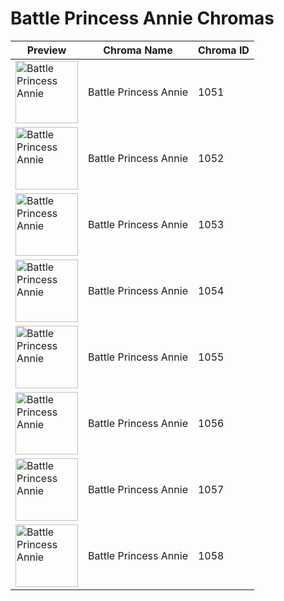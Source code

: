 # Battle Princess Annie Chromas

| Preview | Chroma Name | Chroma ID |
|---|---|---|
| <img src='https://raw.communitydragon.org/latest/plugins/rcp-be-lol-game-data/global/default/v1/champion-chroma-images/1/1051.png' alt='Battle Princess Annie' width='100'> | Battle Princess Annie | 1051 |
| <img src='https://raw.communitydragon.org/latest/plugins/rcp-be-lol-game-data/global/default/v1/champion-chroma-images/1/1052.png' alt='Battle Princess Annie' width='100'> | Battle Princess Annie | 1052 |
| <img src='https://raw.communitydragon.org/latest/plugins/rcp-be-lol-game-data/global/default/v1/champion-chroma-images/1/1053.png' alt='Battle Princess Annie' width='100'> | Battle Princess Annie | 1053 |
| <img src='https://raw.communitydragon.org/latest/plugins/rcp-be-lol-game-data/global/default/v1/champion-chroma-images/1/1054.png' alt='Battle Princess Annie' width='100'> | Battle Princess Annie | 1054 |
| <img src='https://raw.communitydragon.org/latest/plugins/rcp-be-lol-game-data/global/default/v1/champion-chroma-images/1/1055.png' alt='Battle Princess Annie' width='100'> | Battle Princess Annie | 1055 |
| <img src='https://raw.communitydragon.org/latest/plugins/rcp-be-lol-game-data/global/default/v1/champion-chroma-images/1/1056.png' alt='Battle Princess Annie' width='100'> | Battle Princess Annie | 1056 |
| <img src='https://raw.communitydragon.org/latest/plugins/rcp-be-lol-game-data/global/default/v1/champion-chroma-images/1/1057.png' alt='Battle Princess Annie' width='100'> | Battle Princess Annie | 1057 |
| <img src='https://raw.communitydragon.org/latest/plugins/rcp-be-lol-game-data/global/default/v1/champion-chroma-images/1/1058.png' alt='Battle Princess Annie' width='100'> | Battle Princess Annie | 1058 |
